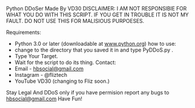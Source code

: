 Python DDoSer Made By VD30
DISCLAIMER: 
I AM NOT RESPONSIBIE FOR WHAT YOU DO WITH THIS SCRIPT.
IF YOU GET IN TROUBLE IT IS NOT MY FAULT.
DO NOT USE THIS FOR MALISIOUS PURPOESES.

Requirements:
- Python 3.0 or later (downloadable at www.python.org)
how to use: 
- change to the directory that you saved it in and type PyDDoS.py .
- Type Your Target.
- Wait for the script to do its thing.
Contact:
- Email - hbsocial@gmail.com
- Instagram - @fliztech
- YouTube VD30 (changing to Fliz soon.)

Stay Legal And DDoS only if you have permision
report any bugs to hbsocial@gmail.com
Have Fun!